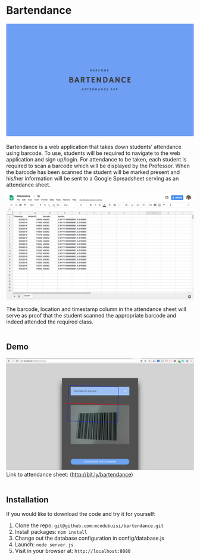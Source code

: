 # Bartendance

![Bartendance Logo](public/bartendance.png)
<br><br>
Bartendance is a web application that takes down students’ attendance using barcode. To use, students will be required to navigate to the web application and sign up/login. For attendance to be taken, each student is required to scan a barcode which will be displayed by the Professor. When the barcode has been scanned the student will be marked present and his/her information will be sent to a Google Spreadsheet serving as an attendance sheet.

![Bartendance Logo](public/demo-sheet.png)

The barcode, location and timestamp column in the attendance sheet will serve as proof that the student scanned the appropriate barcode and indeed attended the required class.
<br><br>
## Demo
![Bartendance Logo](public/demo-scanner.png)
Link to attendance sheet: (http://bit.ly/bartendance)
<br><br>
## Installation

If you would like to download the code and try it for yourself:

1. Clone the repo: `git@github.com:mcndubuisi/bartendance.git`
2. Install packages: `npm install`
3. Change out the database configuration in config/database.js
4. Launch: `node server.js`
5. Visit in your browser at: `http://localhost:8080`
